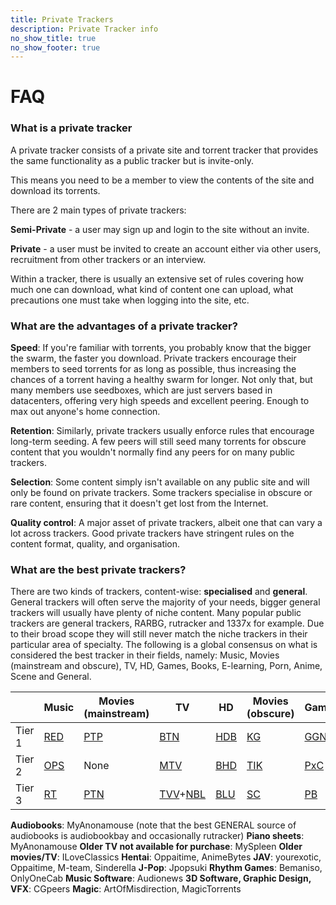 ```yaml
---
title: Private Trackers
description: Private Tracker info
no_show_title: true
no_show_footer: true
---
```

# FAQ

### What is a private tracker
A private tracker consists of a private site and torrent tracker that provides the same functionality as a public tracker but is invite-only.

This means you need to be a member to view the contents of the site and download its torrents.

There are 2 main types of private trackers:

**Semi-Private** - a user may sign up and login to the site without an invite.

**Private** - a user must be invited to create an account either via other users, recruitment from other trackers or an interview.


Within a tracker, there is usually an extensive set of rules covering how much one can download, what kind of content one can upload, what precautions one must take when logging into the site, etc.

### What are the advantages of a private tracker?

**Speed**: If you're familiar with torrents, you probably know that the bigger the swarm, the faster you download. Private trackers encourage their members to seed torrents for as long as possible, thus increasing the chances of a torrent having a healthy swarm for longer. Not only that, but many members use seedboxes, which are just servers based in datacenters, offering very high speeds and excellent peering. Enough to max out anyone's home connection.

**Retention**: Similarly, private trackers usually enforce rules that encourage long-term seeding. A few peers will still seed many torrents for obscure content that you wouldn't normally find any peers for on many public trackers.

**Selection**: Some content simply isn't available on any public site and will only be found on private trackers. Some trackers specialise in obscure or rare content, ensuring that it doesn't get lost from the Internet.

**Quality control**: A major asset of private trackers, albeit one that can vary a lot across trackers. Good private trackers have stringent rules on the content format, quality, and organisation.

### What are the best private trackers?

There are two kinds of trackers, content-wise: **specialised** and **general**. General trackers will often serve the majority of your needs, bigger general trackers will usually have plenty of niche content. Many popular public trackers are general trackers, RARBG, rutracker and 1337x for example. Due to their broad scope they will still never match the niche trackers in their particular area of specialty. The following is a global consensus on what is considered the best tracker in their fields, namely: Music, Movies (mainstream and obscure), TV, HD, Games, Books, E-learning, Porn, Anime, Scene and General.

|  | Music | Movies (mainstream) | TV | HD | Movies (obscure) | Games | Books | E-learning | Porn | Anime | Scene | General |
| --- | --- | --- | --- | --- | --- | --- | --- | --- | --- | --- | --- | --- |
| Tier 1 | [RED](https://redacted.ch) | [PTP](https://passthepopcorn.me/) | [BTN](https://broadcasthe.net/) | [HDB](https://hdbits.org/) | [KG](https://karagarga.in/) | [GGN](https://gazellegames.net/) | [BIB](https://bibliotik.me/) | [TG](https://thegeeks.click/) | [EMP](https://empornium.me) | [AB](https://animebytes.tv/) | [RTT](https://revolutiontt.me/) | [IPT](https://iptorrents.com/) |
| Tier 2 | [OPS](https://orpheus.network/) | None | [MTV](https://morethan.tv/) | [BHD](https://beyond-hd.me/) | [TIK](https://cinematik.net) | [PxC](https://pixelcove.me/) | [MAM](https://myanonamouse.net/) | [BS](https://bitspyder.net/) | [PB](https://pornbay.org/) | [BBT](https://bakabt.me/) | [FL](https://filelist.io/) | [NC](https://ncore.cc/) |
| Tier 3 | [RT](https://rutracker.org/) | [PTN](http://piratethenet.org/) | [TVV](https://tv-vault.me/)+[NBL](https://nebulance.io/) | [BLU](https://blutopia.xyz//) | [SC](https://secret-cinema.pw/) | [PB](https://playbits.org/) | [TG](https://thegeeks.click/) | None | [PL](https://pornolab.net/) | [AT](https://animetorrents.me/) | [AR](https://alpharatio.cc/) | [TD](https://torrentday.com/) |

**Audiobooks**: MyAnonamouse (note that the best GENERAL source of audiobooks is audiobookbay and occasionally rutracker)
**Piano sheets**: MyAnonamouse
**Older TV not available for purchase**: MySpleen
**Older movies/TV**: ILoveClassics
**Hentai**: Oppaitime, AnimeBytes
**JAV**: yourexotic, Oppaitime, M-team, Sinderella
**J-Pop**: Jpopsuki
**Rhythm Games**: Bemaniso, OnlyOneCab
**Music Software**: Audionews
**3D Software, Graphic Design, VFX**: CGpeers
**Magic**: ArtOfMisdirection, MagicTorrents
